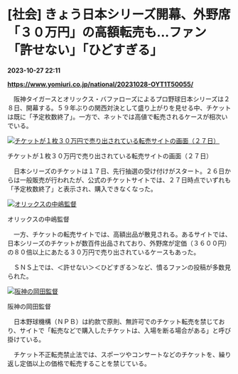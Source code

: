 # [社会] きょう日本シリーズ開幕、外野席「３０万円」の高額転売も…ファン「許せない」「ひどすぎる」

**2023-10-27 22:11**

**https://www.yomiuri.co.jp/national/20231028-OYT1T50055/**

　阪神タイガースとオリックス・バファローズによるプロ野球日本シリーズは２８日、開幕する。５９年ぶりの関西対決として盛り上がりを見せる中、チケットは既に「予定枚数終了」。一方で、ネットでは高値で転売されるケースが相次いでいる。

[![チケットが１枚３０万円で売り出されている転売サイトの画面（２７日）](https://www.yomiuri.co.jp/media/2023/10/20231028-OYT1I50025-1.jpg)](https://www.yomiuri.co.jp/pluralphoto/20231028-OYT1I50025/)

チケットが１枚３０万円で売り出されている転売サイトの画面（２７日）

　日本シリーズのチケットは１７日、先行抽選の受け付けがスタート。２６日からは一般販売が行われたが、公式のチケットサイトでは、２７日時点でいずれも「予定枚数終了」と表示され、購入できなくなった。

[![オリックスの中嶋監督](https://www.yomiuri.co.jp/media/2023/10/20231028-OYT1I50026-1.jpg)](https://www.yomiuri.co.jp/pluralphoto/20231028-OYT1I50026/)

オリックスの中嶋監督

　一方、チケットの転売サイトでは、高額出品が散見される。あるサイトでは、日本シリーズのチケットが数百件出品されており、外野席が定価（３６００円）の８０倍以上にあたる３０万円で売り出されているケースもあった。

　ＳＮＳ上では、＜許せない＞＜ひどすぎる＞など、憤るファンの投稿が多数見られた。

[![阪神の岡田監督](https://www.yomiuri.co.jp/media/2023/10/20231028-OYT1I50027-1.jpg)](https://www.yomiuri.co.jp/pluralphoto/20231028-OYT1I50027/)

阪神の岡田監督

　日本野球機構（ＮＰＢ）は約款で原則、無許可でのチケット転売を禁じており、サイトで「転売などで購入したチケットは、入場を断る場合がある」と呼び掛けている。

　チケット不正転売禁止法では、スポーツやコンサートなどのチケットを、繰り返し定価以上の価格で転売することを禁じている。